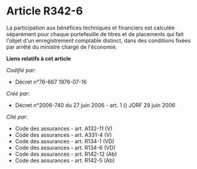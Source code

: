 # Article R342-6

La participation aux bénéfices techniques et financiers est calculée séparément pour chaque portefeuille de titres et de
placements qui fait l'objet d'un enregistrement comptable distinct, dans des conditions fixées par arrêté du ministre chargé
de l'économie.

**Liens relatifs à cet article**

_Codifié par_:

  - Décret n°76-667 1976-07-16

_Créé par_:

  - Décret n°2006-740 du 27 juin 2006 - art. 1 () JORF 29 juin 2006

_Cité par_:

  - Code des assurances - art. A132-11 (V)
  - Code des assurances - art. A331-4 (V)
  - Code des assurances - art. R134-1 (VD)
  - Code des assurances - art. R134-6 (VD)
  - Code des assurances - art. R142-12 (Ab)
  - Code des assurances - art. R142-5 (Ab)
